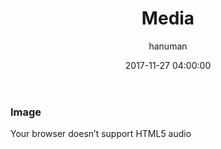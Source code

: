 ﻿---
layout: post
title: Media
date: 2017-11-27 04:00:00
tags: media test
author: hanuman
---

### Image

<amp-img src="{{ site.baseurl }}assets/images/shiva.jpg" width="656" height="400" layout="responsive" alt="" class="mb3"></amp-img>

   <p>Your browser doesn’t support HTML5 audio</p>
  